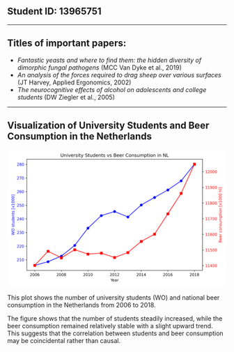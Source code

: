 ## Student ID: 13965751

---

## Titles of important papers:
- *Fantastic yeasts and where to find them: the hidden diversity of dimorphic fungal pathogens* (MCC Van Dyke et al., 2019)
- *An analysis of the forces required to drag sheep over various surfaces* (JT Harvey, Applied Ergonomics, 2002)
- *The neurocognitive effects of alcohol on adolescents and college students* (DW Ziegler et al., 2005)

---


## Visualization of University Students and Beer Consumption in the Netherlands

![Students vs Beer](students_vs_beer.png)

This plot shows the number of university students (WO) and national beer consumption in the Netherlands from 2006 to 2018.  

The figure shows that the number of students steadily increased, while the beer consumption remained relatively stable with a slight upward trend.  
This suggests that the correlation between students and beer consumption may be coincidental rather than causal.

